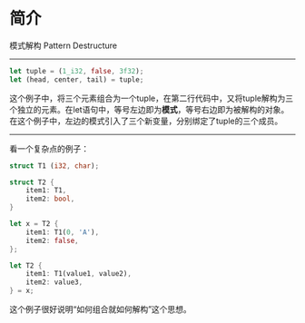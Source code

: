 # 简介

模式解构 Pattern Destructure

***

```rust
let tuple = (1_i32, false, 3f32);
let (head, center, tail) = tuple;
```

这个例子中，将三个元素组合为一个tuple，在第二行代码中，又将tuple解构为三个独立的元素。在let语句中，等号左边即为**模式**，等号右边即为被解构的对象。在这个例子中，左边的模式引入了三个新变量，分别绑定了tuple的三个成员。

***

看一个复杂点的例子：

```rust
struct T1 (i32, char);

struct T2 {
	item1: T1,
	item2: bool,
}

let x = T2 {
	item1: T1(0, 'A'),
	item2: false,
};

let T2 {
	item1: T1(value1, value2),
	item2: value3,
} = x;
```

这个例子很好说明“如何组合就如何解构”这个思想。